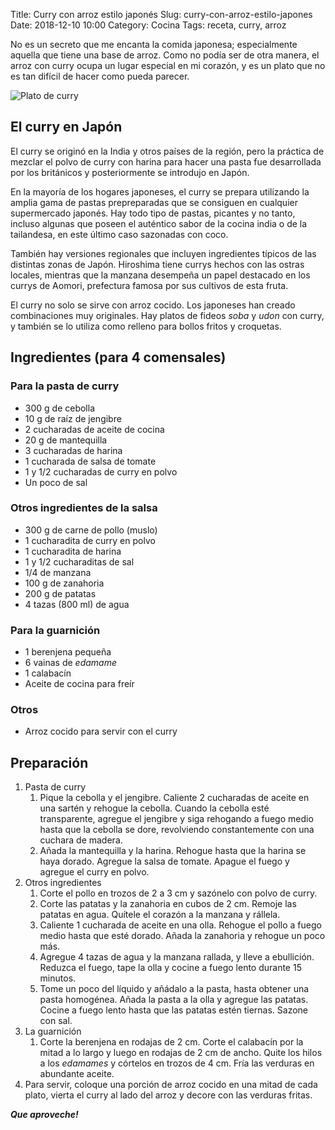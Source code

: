 Title: Curry con arroz estilo japonés
Slug: curry-con-arroz-estilo-japones
Date: 2018-12-10 10:00
Category: Cocina
Tags: receta, curry, arroz



No es un secreto que me encanta la comida japonesa; especialmente aquella que tiene una base de arroz. Como no podía ser de otra manera, el arroz con curry ocupa un lugar especial en mi corazón, y es un plato que no es tan difícil de hacer como pueda parecer.

![Plato de curry]({filename}/images/plato-de-curry.jpg)

## El curry en Japón

El curry se originó en la India y otros países de la región, pero la práctica de mezclar el polvo de curry con harina para hacer una pasta fue desarrollada por los británicos y posteriormente se introdujo en Japón.

En la mayoría de los hogares japoneses, el curry se prepara utilizando la amplia gama de pastas prepreparadas que se consiguen en cualquier supermercado japonés. Hay todo tipo de pastas, picantes y no tanto, incluso algunas que poseen el auténtico sabor de la cocina india o de la tailandesa, en este último caso sazonadas con coco.

También hay versiones regionales que incluyen ingredientes típicos de las distintas zonas de Japón. Hiroshima tiene currys hechos con las ostras locales, mientras que la manzana desempeña un papel destacado en los currys de Aomori, prefectura famosa por sus cultivos de esta fruta.

El curry no solo se sirve con arroz cocido. Los japoneses han creado combinaciones muy originales. Hay platos de fideos *soba* y *udon* con curry, y también se lo utiliza como relleno para bollos fritos y croquetas.

## Ingredientes (para 4 comensales)

### Para la pasta de curry

* 300 g de cebolla
* 10 g de raíz de jengibre
* 2 cucharadas de aceite de cocina
* 20 g de mantequilla
* 3 cucharadas de harina
* 1 cucharada de salsa de tomate
* 1 y 1/2 cucharadas de curry en polvo
* Un poco de sal

### Otros ingredientes de la salsa

* 300 g de carne de pollo (muslo)
* 1 cucharadita de curry en polvo
* 1 cucharadita de harina
* 1 y 1/2 cucharaditas de sal
* 1/4 de manzana
* 100 g de zanahoria
* 200 g de patatas
* 4 tazas (800 ml) de agua

### Para la guarnición

* 1 berenjena pequeña
* 6 vainas de *edamame*
* 1 calabacín
* Aceite de cocina para freír

### Otros

* Arroz cocido para servir con el curry

## Preparación

1. Pasta de curry
	1. Pique la cebolla y el jengibre. Caliente 2 cucharadas de aceite en una sartén y rehogue la cebolla. Cuando la cebolla esté transparente, agregue el jengibre y siga rehogando a fuego medio hasta que la cebolla se dore, revolviendo constantemente con una cuchara de madera.
	2. Añada la mantequilla y la harina. Rehogue hasta que la harina se haya dorado. Agregue la salsa de tomate. Apague el fuego y agregue el curry en polvo.
2. Otros ingredientes
	1. Corte el pollo en trozos de 2 a 3 cm y sazónelo con polvo de curry.
	2. Corte las patatas y la zanahoria en cubos de 2 cm. Remoje las patatas en agua. Quítele el corazón a la manzana y rállela.
	3. Caliente 1 cucharada de aceite en una olla. Rehogue el pollo a fuego medio hasta que esté dorado. Añada la zanahoria y rehogue un poco más.
	4. Agregue 4 tazas de agua y la manzana rallada, y lleve a ebullición. Reduzca el fuego, tape la olla y cocine a fuego lento durante 15 minutos.
	5. Tome un poco del líquido y añádalo a la pasta, hasta obtener una pasta homogénea. Añada la pasta a la olla y agregue las patatas. Cocine a fuego lento hasta que las patatas estén tiernas. Sazone con sal.
3. La guarnición
	1. Corte la berenjena en rodajas de 2 cm. Corte el calabacín por la mitad a lo largo y luego en rodajas de 2 cm de ancho. Quite los hilos a los *edamames* y córtelos en trozos de 4 cm. Fría las verduras en abundante aceite.
4. Para servir, coloque una porción de arroz cocido en una mitad de cada plato, vierta el curry al lado del arroz y decore con las verduras fritas.

***Que aproveche!***
